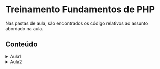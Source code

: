 # Treinamento Fundamentos de PHP 

Nas pastas de aula, são encontrados os código relativos ao assunto abordado na aula.

## Conteúdo
<details><summary>Aula1</summary>

- Apresentação
- Introdução à linguagem PHP
- Variáveis, constantes e tipos de dados
</details>

<details><summary>Aula2</summary>

- Revisão
- Operadores aritméticos
- Operadores de comparação 
- Operadores lógicos
- Estrutura de controle: 
    - if, else, elseif, 
    - switch
- Laço de repetição:
    - while, 
    - do-while, 
    - for, foreach
- Atividade 1
- Desafio 1

</details>
